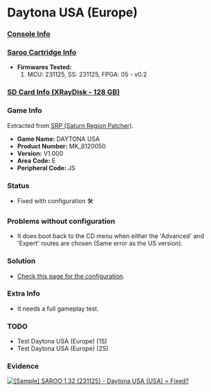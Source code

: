 # Daytona USA (Europe)

### [Console Info](../../../../../Info/Consoles/VA13/README.md)

### [Saroo Cartridge Info](../../../../../Info/Cartridges/RetroGameParadiseStore/1.32F/README.md)

- <b>Firmwares Tested:</b>
  1. MCU: 231125, SS: 231125, FPGA: 05 - v0.2

### [SD Card Info (XRayDisk - 128 GB)](../../../../../Info/SdCards/XRayDisk/128GB/fat32/README.md)

### Game Info

Extracted from [SRP (Saturn Region Patcher)](https://segaxtreme.net/resources/saturn-region-patcher.81/download).

- <b>Game Name:</b> DAYTONA USA
- <b>Product Number:</b> MK_8120050
- <b>Version:</b> V1.000
- <b>Area Code:</b> E
- <b>Peripheral Code:</b> JS

### Status

- Fixed with configuration :hammer_and_wrench:

### Problems without configuration

- It does boot back to the CD menu when either the 'Advanced' and 'Expert' routes are chosen (Same error as the US version).

### Solution

- [Check this page for the configuration](https://github.com/williamdsw/saroo-configuration-list/blob/master/Regions/Retails/Europe/MK_8120050/README.md).

### Extra Info

- It needs a full gameplay test.

### TODO

- Test Daytona USA (Europe) (1S)
- Test Daytona USA (Europe) (2S)

### Evidence

[![[Sample] SAROO 1.32 (231125) - Daytona USA (USA) = Fixed?](https://img.youtube.com/vi/YZOGw2jjz5k/0.jpg)](https://www.youtube.com/watch?v=YZOGw2jjz5k)
